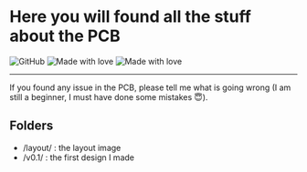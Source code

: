 # Here you will found all the stuff about the PCB

![GitHub](https://img.shields.io/github/license/abr1bus/ergoduino?style=for-the-badge) ![Made with love](https://img.shields.io/badge/made%20with-love-ff69b4?style=for-the-badge&logo=appveyor) ![Made with love](https://img.shields.io/badge/current%20release-v0.1-success?style=for-the-badge&logo=appveyor)

----

If you found any issue in the PCB, please tell me what is going wrong (I am still a beginner, I must have done some mistakes :innocent:).

## Folders

* /layout/ : the layout image
* /v0.1/ : the first design I made